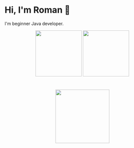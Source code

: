 # Hi, I'm Roman 👋
I'm beginner Java developer.

<p align = 'center'>
 <a href="https://github-readme-stats.vercel.app/api?username=therxmv&show_icons=true&count_private=true"><img height=150 src="https://github-readme-stats.vercel.app/api?username=therxmv&show_icons=true&count_private=true" /></a>
<a href="https://github.com/therxmv/github-readme-stats"><img height=150 src="https://github-readme-stats.vercel.app/api/top-langs/?username=therxmv&layout=compact" /></a>
 </p>

<div align="center" style="margin: 40px 0">
    <a href="https://github.com/therxmv/github-profile-views-counter">
        <img width="175px" src="https://komarev.com/ghpvc/?username=therxmv&color=DC3545">
    </a>
</div>
